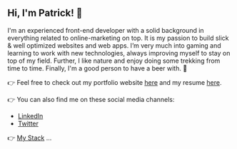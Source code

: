## Hi, I'm Patrick! 👋

I'm an experienced front-end developer with a solid background in everything related to online-marketing on top. It is my passion to build slick & well optimized websites and web apps. I’m very much into gaming and learning to work with new technologies, always improving myself to stay on top of my field. Further, I like nature and enjoy doing some trekking from time to time. Finally, I'm a good person to have a beer with. 🍻

👉 Feel free to check out my portfolio website [here](https://www.patrickobermeier.dev/) and my resume [here](https://www.patrickobermeier.dev/resume).

👉 You can also find me on these social media channels:
* [LinkedIn](https://www.linkedin.com/in/patrickobermeier/)
* [Twitter](https://github.com/Pobermeier)

👉 [My Stack](https://www.patrickobermeier.dev/uses) ...
